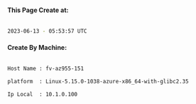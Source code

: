 
   
#### This Page Create at:

```bash

2023-06-13 - 05:53:57 UTC

```

#### Create By Machine:

```bash

Host Name : fv-az955-151

platform  : Linux-5.15.0-1038-azure-x86_64-with-glibc2.35

Ip Local  : 10.1.0.100

```

